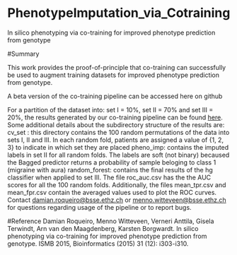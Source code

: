 # PhenotypeImputation_via_Cotraining

In silico phenotyping via co-training for improved phenotype prediction from genotype

#Summary
 
This work provides the proof-of-principle  that co-training can successfully be used to augment training datasets for improved phenotype prediction from genotype.

A beta version of the co-training pipeline can be accessed here on github
 
For a partition of the dataset into: set I = 10%, set II = 70% and set III = 20%, the results generated by our co-training pipeline can be found <a href="https://www.bsse.ethz.ch/content/dam/ethz/special-interest/bsse/borgwardt-lab/Projects/Co-training/experiment_10_70_20.tar.gz">here</a>. Some additional details about the subdirectory structure of the results are:
cv_set : this directory contains the 100 random permutations of the data into sets I, II and III. In each random fold, patients are assigned a value of {1, 2, 3} to indicate in which set they are placed
pheno_imp: contains the imputed labels in set II for all random folds. The labels are soft (not binary) becaused the Bagged predictor returns a probability of sample beloging to class 1 (migraine with aura)
random_forest: contains the final results of the hg classifier when applied to set III. The file roc_auc.csv has the the AUC scores for all the 100 random folds. Additionally, the files mean_tpr.csv and mean_fpr.csv contain the averaged values used to plot the ROC curves.
Contact damian.roqueiro@bsse.ethz.ch or menno.witteveen@bsse.ethz.ch for questions regarding usage of the pipeline or to report bugs. 

#Reference
Damian Roqueiro, Menno Witteveen, Verneri Anttila, Gisela Terwindt, Arn van den Maagdenberg, Karsten Borgwardt.
In silico phenotyping via co-training for improved phenotype prediction from genotype. 
ISMB 2015, Bioinformatics (2015) 31 (12): i303-i310.
